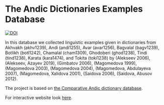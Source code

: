 # The Andic Dictionaries Examples Database

[![DOI](https://zenodo.org/badge/DOI/10.5281/zenodo.7793144.svg)](https://doi.org/10.5281/zenodo.7793144)

In this database we collected linguistic examples given in dictionaries from Akhvakh (akhv1239), Andi (andi1255), Avar (avar1256), Bagvalal (bagv1239), Botlikh (botl1242), Chamalal (cham1309), Ghodoberi (ghod1238), Tindi (tind1238), Karata (kara1474), and Tokita (toki1238) by (Alekseev 2006), (Alekseev, Azayev 2019), (Gimbatov 2006), (Magomedova 1999), (Magomedova 2003), (Magomedova 2004), (Magomedova, Abdulayeva 2007), (Magomedova, Xalidova 2001), (Saidova 2006), (Saidova, Abusov 2012).

The project is based on [the Comparative Andic dictionary database](https://github.com/phon-dicts-project/comparative_andic_dictionary_database).

For interactive website look [here](lingconlab.github.io/andic_dictionary_examples_database/).
